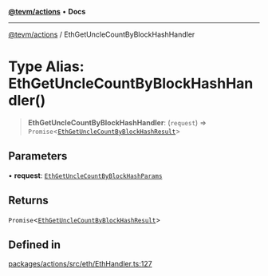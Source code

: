 [**@tevm/actions**](../README.md) • **Docs**

***

[@tevm/actions](../globals.md) / EthGetUncleCountByBlockHashHandler

# Type Alias: EthGetUncleCountByBlockHashHandler()

> **EthGetUncleCountByBlockHashHandler**: (`request`) => `Promise`\<[`EthGetUncleCountByBlockHashResult`](EthGetUncleCountByBlockHashResult.md)\>

## Parameters

• **request**: [`EthGetUncleCountByBlockHashParams`](EthGetUncleCountByBlockHashParams.md)

## Returns

`Promise`\<[`EthGetUncleCountByBlockHashResult`](EthGetUncleCountByBlockHashResult.md)\>

## Defined in

[packages/actions/src/eth/EthHandler.ts:127](https://github.com/evmts/tevm-monorepo/blob/main/packages/actions/src/eth/EthHandler.ts#L127)
